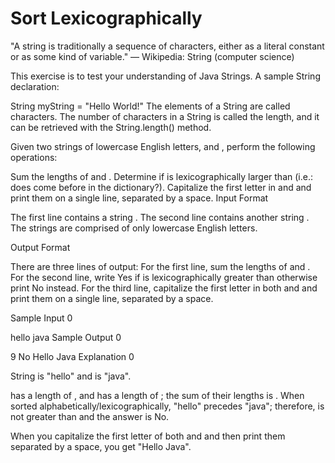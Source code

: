 # Sort Lexicographically

"A string is traditionally a sequence of characters, either as a literal constant or as some kind of variable." — Wikipedia: String (computer science)

This exercise is to test your understanding of Java Strings. A sample String declaration:

String myString = "Hello World!"
The elements of a String are called characters. The number of characters in a String is called the length, and it can be retrieved with the String.length() method.

Given two strings of lowercase English letters,  and , perform the following operations:

Sum the lengths of  and .
Determine if  is lexicographically larger than  (i.e.: does  come before  in the dictionary?).
Capitalize the first letter in  and  and print them on a single line, separated by a space.
Input Format

The first line contains a string . The second line contains another string . The strings are comprised of only lowercase English letters.

Output Format

There are three lines of output:
For the first line, sum the lengths of  and .
For the second line, write Yes if  is lexicographically greater than  otherwise print No instead.
For the third line, capitalize the first letter in both  and  and print them on a single line, separated by a space.

Sample Input 0

hello
java
Sample Output 0

9
No
Hello Java
Explanation 0

String  is "hello" and  is "java".

 has a length of , and  has a length of ; the sum of their lengths is .
When sorted alphabetically/lexicographically, "hello" precedes "java"; therefore,  is not greater than  and the answer is No.

When you capitalize the first letter of both  and  and then print them separated by a space, you get "Hello Java".
